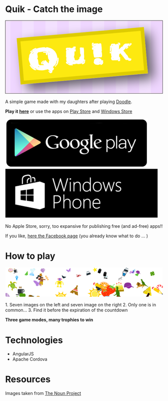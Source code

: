 # Quik -  Catch the image
<p align="center">
	<img src="https://raw.githubusercontent.com/afranceschetti/quik/master/res/github/readme/logo.png" alt="Android Play Store"/>
</p>

A simple game made with my daughters after playing [Doodle](https://fr.wikipedia.org/wiki/Dobble). 
 
**Play it [here](http://afranceschetti.github.io/quik/)** or use the apps on [Play Store](https://play.google.com/store/apps/details?id=com.apps24.quik) and [Windows Store](https://www.microsoft.com/it-it/store/games/quikgame/9NBLGGH2R2F5)

<p align="left">
  <a href="https://www.microsoft.com/it-it/store/games/quikgame/9NBLGGH2R2F5" target='_blank'>
	<img src="https://raw.githubusercontent.com/afranceschetti/quik/master/res/github/readme/playstore.png" alt="Android Play Store"/>
   </a> 
   
  <a href="https://play.google.com/store/apps/details?id=com.apps24.quik" target='_blank'>
	<img src="https://raw.githubusercontent.com/afranceschetti/quik/master/res/github/readme/windowsstore.png" alt="Windows Store"/>
   </a> 
</p>

No Apple Store, sorry, too expansive for publishing free (and ad-free) apps!!

If you like, [here the Facebook page](https://www.facebook.com/quikcommunity/) (you already know what to do ... )


# How to play
<p align="center">
	<img src="https://raw.githubusercontent.com/afranceschetti/quik/master/res/github/readme/images.png" alt="Android Play Store"/>
</p>
1. Seven images on the left and seven image on the right
2. Only one is in common...
3. Find it before the expiration of the countdown


**Three game modes, many trophies to win**

# Technologies 

* AngularJS
* Apache Cordova

# Resources

Images taken from [The Noun Project](http://thenounproject.com/)